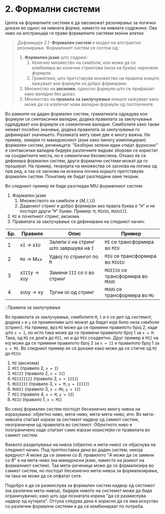 # 2. Формални системи

Целта на формалните системи е да овозможат резонирање за логички докази во однос на нивната _форма_, наместо на нивната _содржина_. Ова ниво на апстракција ги прави формалните системи моќни алатки.

> _Дефиниција 2.1_: **Формален систем** е модел на апстрактно резонирање. Формалниот систем се состои од:
>
> 1. **Формален јазик** што содржи:
>     1. Конечно множество на _симболи_, кое може да се комбинира во конечни стрингови (низа на букви) наречени _формули_.
>     1. _Граматика_, што претставува множество на правила коишто кажуваат кои формули се добро формирани.
> 1. Множество на **аксиоми**, односно формули што се прифаќаат како валидни без доказ.
> 1. Множество на **правила за заклучување** коишто кажуваат како може да се извлечат нови валидни формули од постоечките.

Во рамките на даден формален систем, граматиката одредува кои формули се _синтаксички_ валидни, додека правилата за заклучување одредуваат кои формули се _семантички_ валидни. Симболите како такви немаат посебно значење, додека правилата за заклучување го дефинираат значењето. Разликата меѓу овие две е многу важна. На пример, земајќи го македонскиот јазик како (многу комплициран) формален систем, реченицата: "Безбојни зелени идеи спијат фуриозно" е синтаксички валидна бидејќи различните видови зборови се користат на соодветните места, но е семантички бесмислена. Откако ќе се дефинира формален систем, други формални системи можат да го прошират. На пример, теоријата на множества се заснова на логика од прв ред, а таа се заснова на исказна логика којашто претставува формален систем. Понатаму ќе бидат разгледани овие теории.

Во следниот пример ќе биде разгледан MIU формалниот систем:

1. Формален јазик
    1. Множеството на симболи е $\{ M, I, U \}$
    1. Дадениот стринг е добро формиран ако првата буква е "`M`" и не постојат други "`M`" букви. Пример: `M`, `MIUIU`, `MUUUIII`.
1. `MI` е почетниот стринг, аксиома.
1. Правилата за заклучување се дефинирани на следниот начин:

| Бр. | Правило                | Опис                                     | Пример                             |
| --- | ---------------------- | ---------------------------------------- | ---------------------------------- |
| 1   | x`I` $\to$ x`IU`       | Залепи `U` на стринг што завршува на `I` | `MI` се трансформира во `MIU`      |
| 2   | `M`x $\to$ M`xx`       | Удвој го стрингот по `M`                 | `MIU` се трансформира во `MIUIU`   |
| 3   | x`III`y $\to$ x`U`y    | Замени `III` со `U` во стринг            | `MUIIIU` се трансформира во `MUUU` |
| 4   | x`UU`y $\to$ xy        | Тргни `UU` од стринг                     | `MUUU` се трансформира во `MU`     |

  : Правила за заклучување

Во правилата за заклучување, симболите `M`, `I` и `U` се дел од системот, додека `x` и `y` се променливи што можат да бидат која било низа симболи (стринг). На пример, врз `MI` може да се примени правилото број 2, каде што `x = I`, но исто така може да се примени правилото број 1 за `x = M`. Така, од `MI` се доаѓа до `MII`, но и до `MIU` соодветно. Друг пример е `MII` на кој може да се примени правилото број 2 за `x = II` и правилото број 1 за `x = MI`. Во следниот пример ќе се докаже како може да се стигне од `MI` до `MIIU`:

1. `MI` (аксиома)
1. `MII` (правило 2, `x = I`)
1. `MIIII` (правило 2, `x = II`)
1. `MIIIIIIII` (правило 2, `x = IIII`)
1. `MUIIIII` (правило 3, `x = M`, `y = IIIII`)
1. `MUUII` (правило 3, `x = MU`, `y = II`)
1. `MII` (правило 4, `x = M`, `y = II`)
1. `MIIU` (правило 1, `x = MI`)

Во секој формален систем постојат бесконечно многу нивоа на изразување: објектно ниво, мета-ниво, мета-мета-ниво, итн. Во мета-нивоата спаѓаат изрази за системот надвор од самиот систем, неограничени од правилата во системот. Објектното ниво е поограничено каде спаѓаат само изрази користејќи ги правилата во самиот систем.

Ваквото разделување на нивоа (објектно и мета-ниво) се објаснува на следниот начин. Под претпоставка дека во даден систем, некоја вредност $A$ може да се замени со $B$, правилото "$A$ може да се замени со $B$" е на мета-ниво (на македонски јазик, наместо на јазикот на формалниот систем). Таа мета-реченица може да се формализира во самиот систем, но постојат бесконечно мета-нивоа за формализирање, па така не може да се опфатат сите.

Подобро е да се размислува за формален систем надвор од системот (на различни мета-нивоа), бидејќи нивото на системот може да биде ограничувачко; како што оди познатата изрека "да се размислува надвор од кутијата". Оттука следува дека е корисно да се има искуство со различни формални системи и да се комбинираат по потреба.
